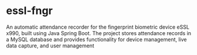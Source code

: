 # essl-fngr
An automatic attendance recorder for the fingerprint biometric device eSSL x990, built using Java Spring Boot. The project stores attendance records in a MySQL database and provides functionality for device management, live data capture, and user management
